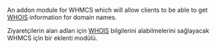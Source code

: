 An addon module for WHMCS which will allow clients to be able to get [WHOIS](https://en.wikipedia.org/wiki/WHOIS) information for domain names.


Ziyaretçilerin alan adları için [WHOIS](https://en.wikipedia.org/wiki/WHOIS) bilgilerini alabilmelerini sağlayacak WHMCS için bir eklenti modülü.